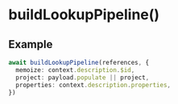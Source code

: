 # buildLookupPipeline()

## Example

```typescript
await buildLookupPipeline(references, {
  memoize: context.description.$id,
  project: payload.populate || project,
  properties: context.description.properties,
})
```
